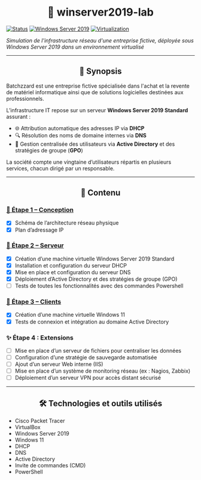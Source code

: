 <div align="center">

# 🧠 winserver2019-lab

</div>

[![Status](https://img.shields.io/badge/status-En%20cours-yellow)]()
[![Windows Server 2019](https://img.shields.io/badge/OS-Windows%20Server%202019-blue)]()
[![Virtualization](https://img.shields.io/badge/VM-VirtualBox-informational)]()

*Simulation de l'infrastructure réseau d'une entreprise fictive, déployée sous Windows Server 2019 dans un environnement virtualisé*

---

<div align="center">

## 📖 Synopsis

</div>

Batchzzard est une entreprise fictive spécialisée dans l'achat et la revente de matériel informatique ainsi que de solutions logicielles destinées aux professionnels.

L’infrastructure IT repose sur un serveur **Windows Server 2019 Standard** assurant :

- 🌐 Attribution automatique des adresses IP via **DHCP**
- 🔍 Résolution des noms de domaine internes via **DNS**
- 👥 Gestion centralisée des utilisateurs via **Active Directory** et des stratégies de groupe (**GPO**)

La société compte une vingtaine d’utilisateurs répartis en plusieurs services, chacun dirigé par un responsable.

---

<div align="center">

## 📂 Contenu

</div>

### [🔗 Étape 1 – Conception](./conception/)
- [x] Schéma de l’architecture réseau physique
- [x] Plan d’adressage IP

### [🔗 Étape 2 – Serveur](./serveur/)
- [x] Création d’une machine virtuelle Windows Server 2019 Standard
- [x] Installation et configuration du serveur DHCP
- [x] Mise en place et configuration du serveur DNS
- [x] Déploiement d’Active Directory et des stratégies de groupe (GPO)
- [ ] Tests de toutes les fonctionnalités avec des commandes Powershell

### [🔗 Étape 3 – Clients](./clients/)
- [x] Création d’une machine virtuelle Windows 11
- [x] Tests de connexion et intégration au domaine Active Directory

### ✨ Étape 4 : Extensions
- [ ] Mise en place d’un serveur de fichiers pour centraliser les données
- [ ] Configuration d’une stratégie de sauvegarde automatisée
- [ ] Ajout d’un serveur Web interne (IIS)
- [ ] Mise en place d’un système de monitoring réseau (ex : Nagios, Zabbix)
- [ ] Déploiement d’un serveur VPN pour accès distant sécurisé

---

<div align="center">

## 🛠️ Technologies et outils utilisés

</div>

- Cisco Packet Tracer
- VirtualBox
- Windows Server 2019
- Windows 11
- DHCP
- DNS
- Active Directory
- Invite de commandes (CMD)
- PowerShell
